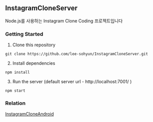 ## InstagramCloneServer
Node.js를 사용하는 Instagram Clone Coding 프로젝트입니다


### Getting Started
1. Clone this repository
```
git clone https://github.com/lee-sohyun/InstagramCloneServer.git
````
2. Install dependencies
```
npm install
```
3. Run the server (default server url - http://localhost:7001/ )
```
npm start
```

### Relation
[InstagramCloneAndroid](https://github.com/minwookH/InstagramCloneAndroid)
